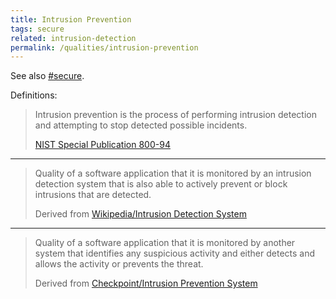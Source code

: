 ```yaml
---
title: Intrusion Prevention
tags: secure
related: intrusion-detection
permalink: /qualities/intrusion-prevention
---
```


See also [#secure](/tag-secure). 

Definitions:

>Intrusion prevention is the process of performing intrusion detection and attempting to stop detected possible incidents.
>
>[NIST Special Publication 800-94](/references/#nist-idps)

<hr class="with-no-margin"/>

>Quality of a software application that it is monitored by an intrusion detection system that is also able to actively prevent or block intrusions that are detected.
>
>Derived from [Wikipedia/Intrusion Detection System](https://en.wikipedia.org/wiki/Intrusion_detection_system)

<hr class="with-no-margin"/>

>Quality of a software application that it is monitored by another system that identifies any suspicious activity and either detects and allows the activity or prevents the threat.
>
>Derived from [Checkpoint/Intrusion Prevention System](https://www.checkpoint.com/cyber-hub/network-security/what-is-ips/)

